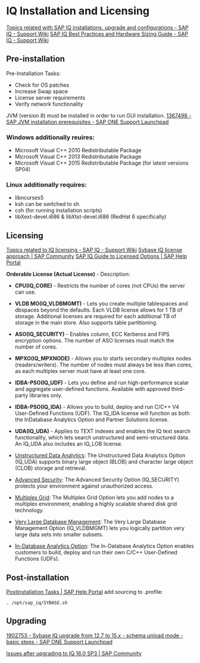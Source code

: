 # IQ Installation and Licensing
[Topics related with SAP IQ installations, upgrade and configurations - SAP IQ - Support Wiki](https://wiki.scn.sap.com/wiki/display/SYBIQ/Topics+related+with+SAP+IQ+installations%2C+upgrade+and+configurations)
[SAP IQ Best Practices and Hardware Sizing Guide - SAP IQ - Support Wiki](https://wiki.scn.sap.com/wiki/display/SYBIQ/SAP+IQ+Best+Practices+and+Hardware+Sizing+Guide)

## Pre-installation
Pre-Installation Tasks:

- Check for OS patches
- Increase Swap space
- License server requirements
- Verify network functionality

JVM (version 8) must be installed in order to run GUI installation.
[1367498 - SAP JVM installation prerequisites - SAP ONE Support Launchpad](https://launchpad.support.sap.com/#/notes/1367498)
### Windows additionally reuires:

- Microsoft Visual C++ 2010 Redistributable Package
- Microsoft Visual C++ 2013 Redistributable Package
- Microsoft Visual C++ 2015 Redistributable Package (for latest versions SP04)

### Linux additionally requires:
- libncurses5
- ksh can be switched to sh
- csh (for running installation scripts)
- libXext-devel.i686 & libXtst-devel.i686 (RedHat 6 specifically)

## Licensing
[Topics related to IQ licensing - SAP IQ - Support Wiki](https://wiki.scn.sap.com/wiki/display/SYBIQ/Topics+related+to+IQ+licensing)
[Sybase IQ license approach | SAP Community](https://answers.sap.com/questions/10522350/sybase-iq-license-approach.html)
[SAP IQ Guide to Licensed Options | SAP Help Portal](https://help.sap.com/docs/SAP_IQ/a89994a284f21015972db21085ce7508/2cbf3cfd92f04045b9d84f5ee6599a5d.html)

**Orderable License (Actual License)** - Description:

- **CPU(IQ_CORE)** - Restricts the number of cores (not CPUs) the server can use.
- **VLDB MO(IQ_VLDBMGMT)** - Lets you create multiple tablespaces and dbspaces beyond the defaults. Each VLDB license allows for 1 TB of storage. Additional licenses are required for each additional TB of storage in the main store. Also supports table partitioning.
- **ASO(IQ_SECURITY)** - Enables column, ECC Kerberos and FIPS encryption options. The number of ASO licenses must match the number of cores.
- **MPXO(IQ_MPXNODE)** - Allows you to starts secondary multiplex nodes (readers/writers). The number of nodes must always be less than cores, as each multiplex server must have at least one core.
- **IDBA-PSO(IQ_UDF)** - Lets you define and run high-performance scalar and aggregate user-defined functions. Available with approved third-party libraries only.
- **IDBA-PSO(IQ_IDA)** - Allows you to build, deploy and run C/C++ V4 User-Defined Functions (UDF). The IQ_IDA license will function as both the InDatabase Analytics Option and Partner Solutions license.
- **UDA(IQ_UDA)** - Applies to TEXT indexes and enables the IQ text search functionality, which lets search unstructured and semi-structured data. An IQ_UDA also includes an IQ_LOB license.

- [Unstructured Data Analytics](https://help.sap.com/viewer/a89994a284f21015972db21085ce7508/16.1.3.0/en-US/a865984584f21015991a9b711a98455d.html): The Unstructured Data Analytics Option (IQ_UDA) supports binary large object (BLOB) and character large object (CLOB) storage and retrieval.
- [Advanced Security](https://help.sap.com/viewer/a89994a284f21015972db21085ce7508/16.1.3.0/en-US/a865ccca84f210158619a0b60bfbd468.html): The Advanced Security Option (IQ_SECURITY) protects your environment against unauthorized access.
- [Multiplex Grid](https://help.sap.com/viewer/a89994a284f21015972db21085ce7508/16.1.3.0/en-US/a865fe5b84f210158286c30631873ac9.html): The Multiplex Grid Option lets you add nodes to a multiplex environment, enabling a highly scalable shared disk grid technology.
- [Very Large Database Management](https://help.sap.com/viewer/a89994a284f21015972db21085ce7508/16.1.3.0/en-US/a8662f9384f210158530892a1ace3e42.html): The Very Large Database Management Option (IQ_VLDBMGMT) lets you logically partition very large data sets into smaller subsets.
- [In-Database Analytics Option](https://help.sap.com/viewer/a89994a284f21015972db21085ce7508/16.1.3.0/en-US/a86f210a84f2101599b7b602ec97d607.html): The In-Database Analytics Option enables customers to build, deploy and run their own C/C++ User-Defined Functions (UDFs).

## Post-installation
[Postinstallation Tasks | SAP Help Portal](https://help.sap.com/docs/SAP_IQ/8214756b4d314d09a86fef212e2036d1/710501e9aadd4f8c900e42f84a996c90.html?version=16.1.3.0)
add sourcing to .profile:

```
. /opt/sap_iq/SYBASE.sh
```


## Upgrading
[1902753 - Sybase IQ upgrade from 12.7 to 15.x - schema unload mode - basic steps - SAP ONE Support Launchpad](https://launchpad.support.sap.com/#/notes/1902753)

[Issues after upgrading to IQ 16.0 SP3 | SAP Community](https://answers.sap.com/questions/10674103/issues-after-upgrading-to-iq-160-sp3.html)
